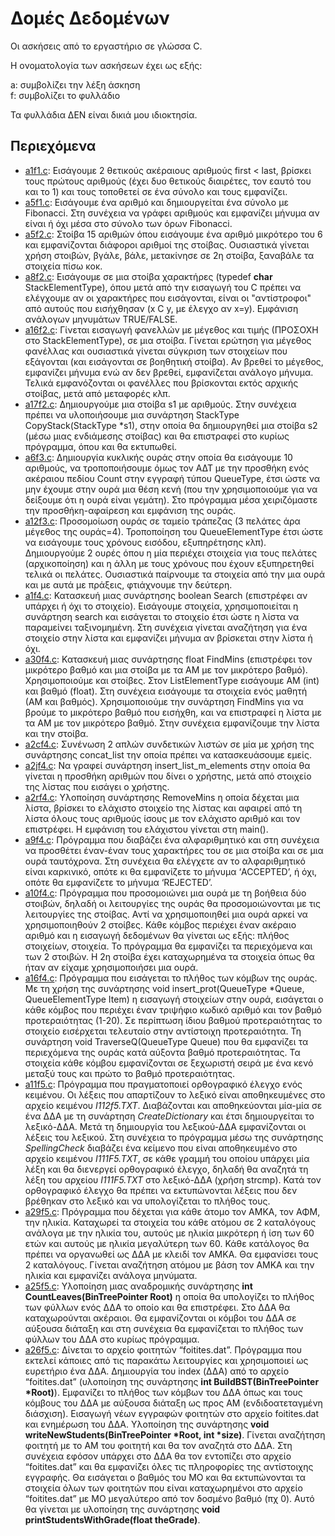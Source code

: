 # Δομές Δεδομένων

Οι ασκήσεις από το εργαστήριο σε γλώσσα C.  

Η ονοματολογία των ασκήσεων έχει ως εξής:

a: συμβολίζει την λέξη άσκηση  
f: συμβολίζει το φυλλάδιο

Τα φυλλάδια ΔΕΝ είναι δικιά μου ιδιοκτησία.

## Περιεχόμενα

* [a1f1.c](./f1/a1f1.c):  Εισάγουμε 2 θετικούς ακέραιους αριθμούς first < last, βρίσκει τους πρώτους αριθμούς (έχει δυο θετικούς διαιρέτες, τον εαυτό του και το 1) και τους τοποθετεί σε ένα σύνολο και τους εμφανίζει.  
* [a5f1.c](./f1/a5f1.c):  Εισάγουμε ένα αριθμό και δημιουργείται ένα σύνολο με Fibonacci. Στη συνέχεια να γράφει αριθμούς και εμφανίζει μήνυμα αν είναι ή όχι μέσα στο σύνολο των όρων Fibonacci.  
* [a5f2.c](./f2/a5f2.c):  Στοίβα 15 αριθμών όπου εισάγουμε ένα αριθμό μικρότερο του 6 και εμφανίζονται διάφοροι αριθμοί της στοίβας. Ουσιαστικά γίνεται χρήση στοιβών, βγάλε, βάλε, μετακίνησε σε 2η στοίβα, ξαναβάλε τα στοιχεία πίσω κοκ.  
* [a8f2.c](./f2/a8f2.c): Εισάγουμε σε μια στοίβα χαρακτήρες (typedef **char** StackElementType), όπου μετά από την εισαγωγή του C πρέπει να ελέγχουμε αν οι χαρακτήρες που εισάγονται, είναι οι "αντίστροφοι" από αυτούς που εισήχθησαν (x C y, με έλεγχο αν x=y). Εμφάνιση ανάλογων μηνυμάτων TRUE/FALSE.   
* [a16f2.c](./f2/a16f2.c):  Γίνεται εισαγωγή φανελλών με μέγεθος και τιμής (ΠΡΟΣΟΧΗ στο StackElementType), σε μια στοίβα. Γίνεται ερώτηση για μέγεθος φανέλλας και ουσιαστικά γίνεται σύγκριση των στοιχείων που εξάγονται (και εισάγονται σε βοηθητική στοίβα). Αν βρεθεί το μέγεθος, εμφανίζει μήνυμα ενώ αν δεν βρεθεί, εμφανίζεται ανάλογο μήνυμα. Τελικά εμφανόζονται οι φανέλλες που βρίσκονται εκτός αρχικής στοίβας, μετά από μεταφορές κλπ.  
* [a17f2.c](./f2/a17f2.c): Δημιουργούμε μια στοίβα s1 με αριθμούς. Στην συνέχεια πρέπει να υλοποιήσουμε μια συνάρτηση StackType CopyStack(StackType *s1), στην οποία θα δημιουργηθεί μια στοίβα s2 (μέσω μιας ενδιάμεσης στοίβας) και θα επιστραφεί στο κυρίως πρόγραμμα, όπου και θα εκτυπωθεί.  
* [a6f3.c](./f3/a6f3.c): Δημιουργία κυκλικής ουράς στην οποία θα εισάγουμε 10 αριθμούς, να τροποποιήσουμε όμως τον ΑΔΤ με την προσθήκη ενός ακέραιου πεδίου Count στην εγγραφή τύπου QueueType, έτσι ώστε να μην έχουμε στην ουρά μια θέση κενή (που την χρησιμοποιούμε για να δείξουμε ότι η ουρά είναι γεμάτη). Στο πρόγραμμα μέσα χειριζόμαστε την προσθήκη-αφαίρεση και εμφάνιση της ουράς.   
* [a12f3.c](./f3/a12f3.c):  Προσομοίωση ουράς σε ταμείο τράπεζας (3 πελάτες άρα μέγεθος της ουράς=4). Τροποποίηση του QueueElementType έτσι ώστε να εισάγουμε τους χρόνους εισόδου, εξυπηρέτησης κλπ). Δημιουργούμε 2 ουρές όπου η μία περιέχει στοιχεία για τους πελάτες (αρχικοποίηση) και η άλλη με τους χρόνους που έχουν εξυπηρετηθεί τελικά οι πελάτες. Ουσιαστικά παίρνουμε τα στοιχεία από την μια ουρά και με αυτά με πράξεις, φτιάχνουμε την δεύτερη.  
* [a1f4.c](./f4/a1f4.c):  Κατασκευή μιας συνάρτησης boolean Search (επιστρέφει αν υπάρχει ή όχι το στοιχείο). Εισάγουμε στοιχεία, χρησιμοποιείται η συνάρτηση search και εισάγεται το στοιχείο έτσι ώστε η λίστα να παραμείνει ταξινομημένη. Στη συνέχεια γίνεται αναζήτηση για ένα στοιχείο στην λίστα και εμφανίζει μήνυμα αν βρίσκεται στην λίστα ή όχι.  
* [a30f4.c](./f4/a30f4.c):  Κατασκευή μιας συνάρτησης float FindMins (επιστρέφει τον μικρότερο βαθμό και μια στοίβα με τα ΑΜ με τον μικρότερο βαθμό). Χρησιμοποιούμε και στοίβες. Στον ListElementType εισάγουμε ΑΜ (int) και βαθμό (float). Στη συνέχεια εισάγουμε τα στοιχεία ενός μαθητή (ΑΜ και βαθμός). Χρησιμοποιούμε την συνάρτηση FindMins για να βρούμε το μικρότερο βαθμό που εισήχθη, και να επιστραφεί η λίστα με τα ΑΜ με τον μικρότερο βαθμό. Στην συνέχεια εμφανίζουμε την λίστα και την στοίβα.  
* [a2cf4.c](./f4/a2cf4.c):  Συνένωση 2 απλών συνδετικών λιστών σε μία με χρήση της συνάρτησης concat_list την οποία πρέπει να κατασκευάσουμε εμείς.  
* [a2jf4.c](./f4/a2jf4.c):  Να γραφεί συνάρτηση insert_list_m_elements στην οποία θα γίνεται η προσθήκη αριθμών που δίνει ο χρήστης, μετά από στοιχείο της λίστας που εισάγει ο χρήστης.  
* [a2rf4.c](./f4/a2rf4.c):  Υλοποίηση συνάρτησης RemoveMins η οποία δέχεται μια λίστα, βρίσκει το ελάχιστο στοιχείο της λίστας και αφαιρεί από τη λίστα όλους τους αριθμούς ίσους με τον ελάχιστο αριθμό και τον επιστρέφει. Η εμφάνιση του ελάχιστου γίνεται στη main().   
* [a9f4.c](./f4/a9f4.c):  Πρόγραμμα που διαβάζει ένα αλφαριθμητικό και στη συνέχεια να προσθέτει έναν-έναν τους χαρακτήρες του σε μια στοίβα και σε μια ουρά ταυτόχρονα. Στη συνέχεια θα ελέγχετε αν το αλφαριθμητικό είναι καρκινικό, οπότε κι θα εμφανίζετε το μήνυμα ‘ACCEPTED’, ή όχι, οπότε θα εμφανίζετε το μήνυμα ‘REJECTED’.   
* [a10f4.c](./f4/a10f4.c):  Πρόγραμμα που προσομοιώνει μια ουρά με τη βοήθεια δύο στοιβών, δηλαδή οι λειτουργίες της ουράς θα προσομοιώνονται με τις λειτουργίες της στοίβας. Αντί να χρησιμοποιηθεί μια ουρά αρκεί να χρησιμοποιηθούν 2 στοίβες. Κάθε κόμβος περιέχει έναν ακέραιο αριθμό και η εισαγωγή δεδομένων θα γίνεται ως εξής: πλήθος στοιχείων, στοιχεία. Το πρόγραμμα θα εμφανίζει τα περιεχόμενα και των 2 στοιβών. Η 2η στοίβα έχει καταχωρημένα τα στοιχεία όπως θα ήταν αν είχαμε χρησιμοποιήσει μια ουρά.   
* [a16f4.c](./f4/a16f4.c):  Πρόγραμμα που εισάγεται το πλήθος των κόμβων της ουράς. Με τη χρήση της συνάρτησης void insert_prot(QueueType *Queue, QueueElementType Item) η εισαγωγή στοιχείων στην ουρά, εισάγεται ο κάθε κόμβος που περιέχει έναν τριψήφιο κωδικό αριθμό και τον βαθμό προτεραιότητας (1-20). Σε περίπτωση ίδιου βαθμού προτεραιότητας το στοιχείο εισέρχεται τελευταίο στην αντίστοιχη προτεραιότητα. Τη συνάρτηση void TraverseQ(QueueType Queue) που θα εμφανίζει τα περιεχόμενα της ουράς κατά αύξοντα βαθμό προτεραιότητας. Τα στοιχεία κάθε κόμβου εμφανίζονται σε ξεχωριστή σειρά με ένα κενό μεταξύ τους και πρώτο το βαθμό προτεραιότητας.   
* [a11f5.c](./f5/a11f5.c):  Πρόγραμμα που πραγματοποιεί ορθογραφικό έλεγχο ενός κειμένου. Οι λέξεις που απαρτίζουν το λεξικό είναι αποθηκευμένες στο αρχείο κειμένου *I112f5.TXT*. Διαβάζονται και αποθηκεύονται μία-μία σε ένα ΔΔΑ με τη συνάρτηση *CreateDictionary* και έτσι δημιουργείται το λεξικό-ΔΔΑ. Μετά τη δημιουργία του λεξικού-ΔΔΑ εμφανίζονται οι λέξεις του λεξικού. Στη συνέχεια το πρόγραμμα μέσω της συνάρτησης *SpellingCheck* διαβάζει ένα κείμενο που είναι αποθηκευμένο στο αρχείο κειμένου *I111F5.TXT*, σε κάθε γραμμή του οποίου υπάρχει μία λέξη και θα διενεργεί ορθογραφικό έλεγχο, δηλαδή θα αναζητά τη λέξη του αρχείου *I111F5.TXT* στο λεξικό-ΔΔΑ (χρήση strcmp). Κατά τον ορθογραφικό έλεγχο θα πρέπει να εκτυπώνονται λέξεις που δεν βρέθηκαν στο λεξικό και να υπολογίζεται το πλήθος τους.   
* [a29f5.c](./f5/a29f5.c):  Πρόγραμμα που δέχεται για κάθε άτομο τον ΑΜΚΑ, τον ΑΦΜ, την ηλικία. Καταχωρεί τα στοιχεία του κάθε ατόμου σε 2 καταλόγους ανάλογα με την ηλικία του, αυτούς με ηλικία μικρότερη ή ίση των 60 ετών και αυτούς με ηλικία μεγαλύτερη των 60. Κάθε κατάλογος θα πρέπει να οργανωθεί ως ΔΔΑ με κλειδί τον ΑΜΚΑ. Θα εμφανίσει τους 2 καταλόγους. Γίνεται αναζήτηση ατόμου με βάση τον ΑΜΚΑ και την ηλικία και εμφανίζει ανάλογα μηνύματα.  
* [a25f5.c](./f5/a25f5.c): Υλοποίηση μιας αναδρομικής συνάρτησης **int CountLeaves(BinTreePointer Root)** η οποία θα υπολογίζει το πλήθος των φύλλων ενός ΔΔΑ το οποίο και θα επιστρέφει. Στο ΔΔΑ θα καταχωρούνται ακέραιοι. Θα εμφανίζονται οι κόμβοι του ΔΔΑ σε αύξουσα διάταξη και στη συνέχεια θα εμφανίζεται το πλήθος των φύλλων του ΔΔΑ στο κυρίως πρόγραμμα.    
* [a26f5.c](./f5/a26f5.c):  Δίνεται το αρχείο φοιτητών “foitites.dat”. Πρόγραμμα που εκτελεί κάποιες από τις παρακάτω λειτουργίες και χρησιμοποιεί ως ευρετήριο ένα ΔΔΑ. Δημιουργία του index (ΔΔΑ) από το αρχείο “foitites.dat” (υλοποίηση της συνάρτησης **int BuildBST(BinTreePointer *Root)**). Εμφανίζει το πλήθος των κόμβων του ΔΔΑ όπως και τους κόμβους του ΔΔΑ με αύξουσα διάταξη ως προς ΑΜ (ενδιδοατεταγμένη διάσχιση). Εισαγωγή νέων εγγραφών φοιτητών στο αρχείο foitites.dat και ενημέρωση του ΔΔΑ. Υλοποίηση της συνάρτησης **void writeNewStudents(BinTreePointer *Root, int *size)**. Γίνεται αναζήτηση φοιτητή με το ΑΜ του φοιτητή και θα τον αναζητά στο ΔΔΑ. Στη συνέχεια εφόσον υπάρχει στο ΔΔΑ θα τον εντοπίζει στο αρχείο “foitites.dat” και θα εμφανίζει όλες τις πληροφορίες της αντίστοιχης εγγραφής. Θα εισάγεται ο βαθμός του ΜΟ και θα εκτυπώνονται τα στοιχεία όλων των φοιτητών που είναι καταχωρημένοι στο αρχείο “foitites.dat” με ΜΟ μεγαλύτερο από τον δοσμένο βαθμό (πχ 0). Αυτό θα γίνεται με υλοποίηση της συνάρτησης **void printStudentsWithGrade(float theGrade)**.  
